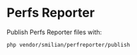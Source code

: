 # Perfs Reporter

Publish Perfs Reporter files with:
```bash
php vendor/smilian/perfreporter/publish
```